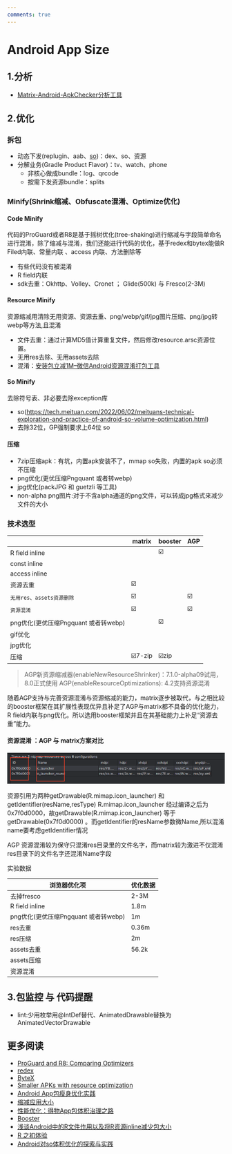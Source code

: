 ```yaml
---
comments: true
---
```


# Android App Size

## 1.分析

- [Matrix-Android-ApkChecker分析工具](https://github.com/Tencent/matrix/wiki/Matrix-Android-ApkChecker)

## 2.优化

### 拆包
- 动态下发(replugin、aab、[so](https://github.com/IMFWorks/Android-So-Handler))：dex、so、资源
- 分解业务(Gradle Product Flavor)：tv、watch、phone
    - 非核心做成bundle：log、qrcode
    - 按需下发资源bundle：splits

### Minify(Shrink缩减、Obfuscate混淆、Optimize优化)

#### Code Minify
代码的ProGuard或者R8是基于摇树优化(tree-shaking)进行缩减与字段简单命名进行混淆，除了缩减与混淆，我们还能进行代码的优化，基于redex和bytex能做R Filed内联、常量内联 、access 内联、方法删除等

- 有些代码没有被混淆
- R field内联
- sdk去重：Okhttp、Volley、Cronet ； Glide(500k) 与 Fresco(2-3M)

#### Resource Minify
资源缩减用清除无用资源、资源去重、png/webp/gif/jpg图片压缩、png/jpg转webp等方法,且混淆

- 文件去重：通过计算MD5值计算重复文件，然后修改resource.arsc资源位置。
- 无用res去除、无用assets去除
- 混淆：[安装包立减1M–微信Android资源混淆打包工具](https://mp.weixin.qq.com/s?__biz=MzAwNDY1ODY2OQ==&mid=208135658&idx=1&sn=ac9bd6b4927e9e82f9fa14e396183a8f#rd)

#### So Minify 
去除符号表、非必要去除exception库

- so(https://tech.meituan.com/2022/06/02/meituans-technical-exploration-and-practice-of-android-so-volume-optimization.html)
- 去除32位，GP强制要求上64位 so

#### 压缩
- 7zip压缩apk：有坑，内置apk安装不了，mmap so失败，内置的apk so必须不压缩
- png优化(更优压缩Pngquant 或者转webp)
- jpg优化(packJPG 和 guetzli 等工具)
- non-alpha png图片:对于不含alpha通道的png文件，可以转成jpg格式来减少文件的大小

### 技术选型

|   |matrix|booster|AGP
|--|--|--|--|
R field inline|  |☑️|
const inline  |  |   | 
access inline |  |   |
资源去重       |☑️|  | 
`无用res、assets资源删除`|☑️| | ☑️
`资源混淆`       |☑️| | ☑️
png优化(更优压缩Pngquant 或者转webp)||☑️|
gif优化| | | |
jpg优化| | | |
压缩           |☑️7-zip|☑️zip|

> AGP新资源缩减器(enableNewResourceShrinker)：7.1.0-alpha09试用，8.0正式使用
> AGP(enableResourceOptimizations): 4.2支持资源混淆

随着AGP支持与完善资源混淆与资源缩减的能力，matrix逐步被取代，与之相比较的booster框架在其扩展性表现优异且补足了AGP与matrix都不具备的优化能力，R field内联与png优化。所以选用booster框架并且在其基础能力上补足“资源去重”能力。  


#### 资源混淆 ：AGP 与 matrix方案对比

![obfuscate](../../assets/images/obfuscate.png)

资源引用为两种getDrawable(R.mimap.icon_launcher) 和 getIdentifier(resName,resType)
R.mimap.icon_launcher 经过编译之后为0x7f0d0000，故getDrawable(R.mimap.icon_launcher)  等于 getDrawable(0x7f0d0000) 。而getIdentifier的resName参数微Name,所以混淆name要考虑getIdentifier情况

AGP 资源混淆较为保守只混淆res目录里的文件名字，而matrix较为激进不仅混淆res目录下的文件名字还混淆Name字段

实验数据

浏览器优化项|优化数据
--|--
去掉fresco|2-3M
R field inline|1.8m
png优化(更优压缩Pngquant 或者转webp)|1m
res去重|0.36m
res压缩|2m
assets去重|56.2k
assets压缩|
资源混淆|


## 3.包监控 与 代码提醒

- lint:少用枚举用@IntDef替代、AnimatedDrawable替换为AnimatedVectorDrawable

## 更多阅读

- [ProGuard and R8: Comparing Optimizers](https://www.guardsquare.com/blog/proguard-and-r8)
- [redex](https://github.com/facebook/redex)
- [ByteX](https://github.com/bytedance/ByteX)
- [Smaller APKs with resource optimization](https://jakewharton.com/smaller-apks-with-resource-optimization/)
- [Android App包瘦身优化实践](https://tech.meituan.com/2017/04/07/android-shrink-overall-solution.html)
- [缩减应用大小](https://developer.android.com/topic/performance/reduce-apk-size?hl=zh-cn)
- [性能优化：得物App包体积治理之路](https://mp.weixin.qq.com/s/1aAgY4OPnZl650Q8vD3LNA)
- [Booster](https://booster.johnsonlee.io/zh/guide/)
- [浅谈Android中的R文件作用以及将R资源inline减少包大小](https://yuweiguocn.github.io/android-r-inline/)
- [R 之初体验](https://medium.com/@morefreefg/%E5%85%B3%E4%BA%8E-r-%E7%9A%84%E4%B8%80%E5%88%87-355f5049bc2c)
- [Android对so体积优化的探索与实践](https://tech.meituan.com/2022/06/02/meituans-technical-exploration-and-practice-of-android-so-volume-optimization.html)
